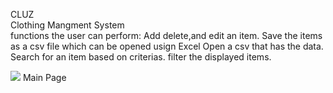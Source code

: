 CLUZ</br>
Clothing Mangment System 
<br>
functions the user can perform:
Add delete,and edit an item. 
Save the items as a csv file which can be opened usign Excel
Open a csv that has the data.
Search for an item based on criterias.
filter the displayed items.


<img src="https://azizck.github.io/PROG24178_CLUZ/Dress.jpg"/>
Main Page
        
